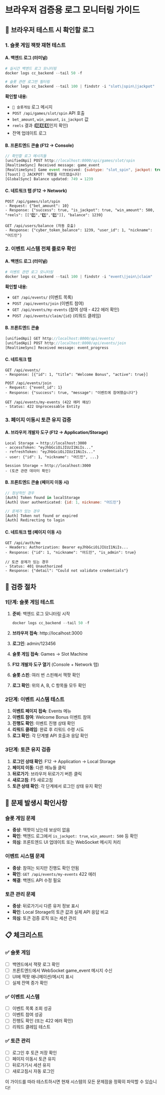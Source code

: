 # 브라우저 검증용 로그 모니터링 가이드

## 🎯 브라우저 테스트 시 확인할 로그

### 1. 슬롯 게임 잭팟 재현 테스트

#### A. 백엔드 로그 (터미널)
```powershell
# 실시간 백엔드 로그 모니터링
docker logs cc_backend --tail 50 -f

# 슬롯 관련 로그만 필터링
docker logs cc_backend --tail 100 | findstr -i "slot\|spin\|jackpot"
```

**확인할 내용:**
- `🎰 슬롯게임` 로그 메시지
- `POST /api/games/slot/spin` API 호출
- `bet_amount`, `win_amount`, `is_jackpot` 값
- `reels` 결과 (7️⃣7️⃣7️⃣인지 확인)
- 잔액 업데이트 로그

#### B. 프론트엔드 콘솔 (F12 → Console)
```javascript
// 확인할 로그 메시지들
[unifiedApi] POST http://localhost:8000/api/games/slot/spin
[RealtimeSync] Received message: game_event
[RealtimeSync] Game event received: {subtype: "slot_spin", jackpot: true, win: 500}
[Toast] 🎰 JACKPOT! 잭팟을 터뜨렸습니다!
[GlobalSync] Balance updated: 749 → 1239
```

#### C. 네트워크 탭 (F12 → Network)
```
POST /api/games/slot/spin
- Request: {"bet_amount": 10}
- Response: {"success": true, "is_jackpot": true, "win_amount": 500, "reels": [["7️⃣","7️⃣","7️⃣"]], "balance": 1239}

GET /api/users/balance (자동 호출)
- Response: {"cyber_token_balance": 1239, "user_id": 1, "nickname": "어드민"}
```

### 2. 이벤트 시스템 전체 플로우 확인

#### A. 백엔드 로그 (터미널)
```powershell
# 이벤트 관련 로그 모니터링
docker logs cc_backend --tail 100 | findstr -i "event\|join\|claim"
```

**확인할 내용:**
- `GET /api/events/` (이벤트 목록)
- `POST /api/events/join` (이벤트 참여)
- `GET /api/events/my-events` (참여 상태 - 422 에러 확인)
- `POST /api/events/claim/{id}` (리워드 클레임)

#### B. 프론트엔드 콘솔
```javascript
[unifiedApi] GET http://localhost:8000/api/events/
[unifiedApi] POST http://localhost:8000/api/events/join
[RealtimeSync] Received message: event_progress
```

#### C. 네트워크 탭
```
GET /api/events/
- Response: [{"id": 1, "title": "Welcome Bonus", "active": true}]

POST /api/events/join
- Request: {"event_id": 1}
- Response: {"success": true, "message": "이벤트에 참여했습니다"}

GET /api/events/my-events (422 에러 예상)
- Status: 422 Unprocessable Entity
```

### 3. 페이지 이동시 토큰 유지 검증

#### A. 브라우저 개발자 도구 (F12 → Application/Storage)
```
Local Storage → http://localhost:3000
- accessToken: "eyJhbGciOiJIUzI1NiIs..."
- refreshToken: "eyJhbGciOiJIUzI1NiIs..."
- user: {"id": 1, "nickname": "어드민", ...}

Session Storage → http://localhost:3000
- (토큰 관련 데이터 확인)
```

#### B. 프론트엔드 콘솔 (페이지 이동 시)
```javascript
// 정상적인 경우
[Auth] Token found in localStorage
[Auth] User authenticated: {id: 1, nickname: "어드민"}

// 문제가 있는 경우
[Auth] Token not found or expired
[Auth] Redirecting to login
```

#### C. 네트워크 탭 (페이지 이동 시)
```
GET /api/auth/me
- Headers: Authorization: Bearer eyJhbGciOiJIUzI1NiIs...
- Response: {"id": 1, "nickname": "어드민", "is_admin": true}

// 토큰 문제가 있는 경우
- Status: 401 Unauthorized
- Response: {"detail": "Could not validate credentials"}
```

## 🔧 검증 절차

### 1단계: 슬롯 게임 테스트
1. **준비**: 백엔드 로그 모니터링 시작
   ```powershell
   docker logs cc_backend --tail 50 -f
   ```

2. **브라우저 접속**: http://localhost:3000
3. **로그인**: admin/123456
4. **슬롯 게임 접속**: Games → Slot Machine
5. **F12 개발자 도구 열기** (Console + Network 탭)
6. **슬롯 스핀**: 여러 번 스핀해서 잭팟 확인
7. **로그 확인**: 위의 A, B, C 항목들 모두 확인

### 2단계: 이벤트 시스템 테스트
1. **이벤트 페이지 접속**: Events 메뉴
2. **이벤트 참여**: Welcome Bonus 이벤트 참여
3. **진행도 확인**: 이벤트 진행 상태 확인
4. **리워드 클레임**: 완료 후 리워드 수령 시도
5. **로그 확인**: 각 단계별 API 호출과 응답 확인

### 3단계: 토큰 유지 검증
1. **로그인 상태 확인**: F12 → Application → Local Storage
2. **페이지 이동**: 다른 메뉴들 클릭
3. **뒤로가기**: 브라우저 뒤로가기 버튼 클릭
4. **새로고침**: F5 새로고침
5. **토큰 상태 확인**: 각 단계에서 로그인 상태 유지 확인

## 🚨 문제 발생시 확인사항

### 슬롯 게임 문제
- **증상**: 잭팟이 났는데 보상이 없음
- **확인**: 백엔드 로그에서 `is_jackpot: true`, `win_amount: 500` 등 확인
- **의심**: 프론트엔드 UI 업데이트 또는 WebSocket 메시지 처리

### 이벤트 시스템 문제  
- **증상**: 참여는 되지만 진행도 확인 안됨
- **확인**: `GET /api/events/my-events` 422 에러 
- **해결**: 백엔드 API 수정 필요

### 토큰 관리 문제
- **증상**: 뒤로가기시 다른 유저 정보 표시
- **확인**: Local Storage의 토큰 값과 실제 API 응답 비교
- **의심**: 토큰 검증 로직 또는 세션 관리

## 📋 체크리스트

### ✅ 슬롯 게임
- [ ] 백엔드에서 잭팟 로그 확인
- [ ] 프론트엔드에서 WebSocket game_event 메시지 수신
- [ ] UI에 잭팟 애니메이션/메시지 표시
- [ ] 실제 잔액 증가 확인

### ✅ 이벤트 시스템
- [ ] 이벤트 목록 조회 성공
- [ ] 이벤트 참여 성공
- [ ] 진행도 확인 (또는 422 에러 확인)
- [ ] 리워드 클레임 테스트

### ✅ 토큰 관리
- [ ] 로그인 후 토큰 저장 확인
- [ ] 페이지 이동시 토큰 유지
- [ ] 뒤로가기시 세션 유지
- [ ] 새로고침시 자동 로그인

이 가이드를 따라 테스트하시면 현재 시스템의 모든 문제점을 정확히 파악할 수 있습니다!
